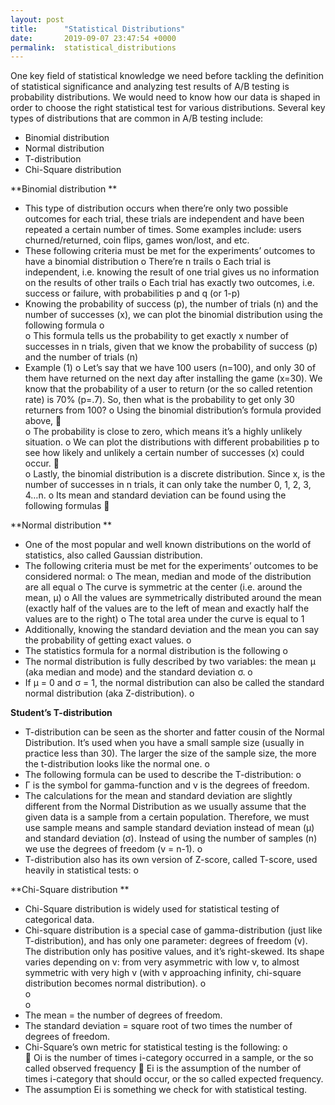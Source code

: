 ```yaml
---
layout: post
title:      "Statistical Distributions"
date:       2019-09-07 23:47:54 +0000
permalink:  statistical_distributions
---
```



One key field of statistical knowledge we need before tackling the definition of statistical significance and analyzing test results of A/B testing is probability distributions. We would need to know how our data is shaped in order to choose the right statistical test for various distributions. 
Several key types of distributions that are common in A/B testing include:
-	Binomial distribution
-	Normal distribution 
-	T-distribution 
-	Chi-Square distribution 

**Binomial distribution **

-	This type of distribution occurs when there’re only two possible outcomes for each trial, these trials are independent and have been repeated a certain number of times. Some examples include: users churned/returned, coin flips, games won/lost, and etc.
-	These following criteria must be met for the experiments’ outcomes to have a binomial distribution
o	There’re n trails 
o	Each trial is independent, i.e. knowing the result of one trial gives us no information on the results of other trails 
o	Each trial has exactly two outcomes, i.e. success or failure, with probabilities p and q (or 1-p)
-	Knowing the probability of success (p), the number of trials (n) and the number of successes (x), we can plot the binomial distribution using the following formula
o	 
o	This formula tells us the probability to get exactly x number of successes in n trials, given that we know the probability of success (p) and the number of trials (n)
-	Example (1)
o	Let’s say that we have 100 users (n=100), and only 30 of them have returned on the next day after installing the game (x=30). We know that the probability of a user to return (or the so called retention rate) is 70% (p=.7). So, then what is the probability to get only 30 returners from 100?
o	Using the binomial distribution’s formula provided above,
	 
o	The probability is close to zero, which means it’s a highly unlikely situation.
o	We can plot the distributions with different probabilities p to see how likely and unlikely a certain number of successes (x) could occur.
	 
o	Lastly, the binomial distribution is a discrete distribution. Since x, is the number of successes in n trials, it can only take the number 0, 1, 2, 3, 4…n. 
o	Its mean and standard deviation can be found using the following formulas
	 

**Normal distribution **

-	One of the most popular and well known distributions on the world of statistics, also called Gaussian distribution. 
-	The following criteria must be met for the experiments’ outcomes to be considered normal: 
o	The mean, median and mode of the distribution are all equal 
o	The curve is symmetric at the center (i.e. around the mean, μ)
o	All the values are symmetrically distributed around the mean (exactly half of the values are to the left of mean and exactly half the values are to the right)
o	The total area under the curve is equal to 1
-	Additionally, knowing the standard deviation and the mean you can say the probability of getting exact values.
o	 
-	The statistics formula for a normal distribution is the following 
o	 
-	The normal distribution is fully described by two variables: the mean μ (aka median and mode) and the standard deviation σ.
o	 
-	If μ = 0 and σ = 1, the normal distribution can also be called the standard normal distribution (aka Z-distribution).
o	 

**Student’s T-distribution**

-	T-distribution can be seen as the shorter and fatter cousin of the Normal Distribution. It’s used when you have a small sample size (usually in practice less than 30). The larger the size of the sample size, the more the t-distribution looks like the normal one. 
o	 
-	The following formula can be used to describe the T-distribution:
o	 
-	Γ is the symbol for gamma-function and v is the degrees of freedom. 
-	The calculations for the mean and standard deviation are slightly different from the Normal Distribution as we usually assume that the given data is a sample from a certain population. Therefore, we must use sample means and sample standard deviation instead of mean (μ) and standard deviation (σ). Instead of using the number of samples (n) we use the degrees of freedom (v = n-1).
o	 
-	T-distribution also has its own version of Z-score, called T-score, used heavily in statistical tests:
o	 

**Chi-Square distribution **

-	Chi-Square distribution is widely used for statistical testing of categorical data.
-	Chi-square distribution is a special case of gamma-distribution (just like T-distribution), and has only one parameter: degrees of freedom (v). The distribution only has positive values, and it’s right-skewed. Its shape varies depending on v: from very asymmetric with low v, to almost symmetric with very high v (with v approaching infinity, chi-square distribution becomes normal distribution). 
o	 
o	 
o	 
-	The mean = the number of degrees of freedom.
-	The standard deviation = square root of two times the number of degrees of freedom. 
-	Chi-Square’s own metric for statistical testing is the following:
o	 
	Oi is the number of times i-category occurred in a sample, or the so called observed frequency 
	Ei is the assumption of the number of times i-category that should occur, or the so called expected frequency. 
-	The assumption Ei is something we check for with statistical testing. 

